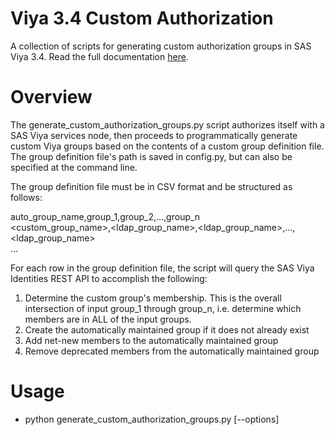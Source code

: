 # Viya 3.4 Custom Authorization
A collection of scripts for generating custom authorization groups in SAS Viya 3.4. Read the full documentation <a href=https://viya-34-custom-authorization.readthedocs.io/en/latest/>here</a>.

# Overview
The generate_custom_authorization_groups.py script authorizes itself with a SAS Viya services node, then proceeds to programmatically generate custom Viya groups based on the contents of a custom group definition file. The group definition file's path is saved in config.py, but can also be specified at the command line.

The group definition file must be in CSV format and be structured as follows:

auto_group_name,group_1,group_2,...,group_n<br>
<custom_group_name>,<ldap_group_name>,<ldap_group_name>,...,<ldap_group_name><br>
...

For each row in the group definition file, the script will query the SAS Viya Identities REST API to accomplish the following:
  1. Determine the custom group's membership. This is the overall intersection of input group_1 through group_n, i.e. determine which members are in ALL of the input groups.
  2. Create the automatically maintained group if it does not already exist
  3. Add net-new members to the automatically maintained group
  4. Remove deprecated members from the automatically maintained group

# Usage
  - python generate_custom_authorization_groups.py [--options]
